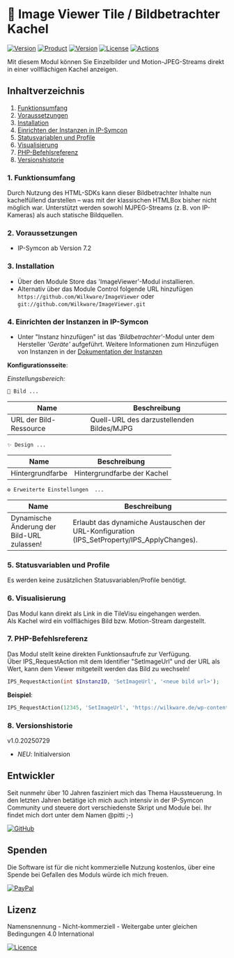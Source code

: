 # 📸 Image Viewer Tile / Bildbetrachter Kachel

[![Version](https://img.shields.io/badge/Symcon-PHP--Modul-red.svg?style=flat-square)](https://www.symcon.de/service/dokumentation/entwicklerbereich/sdk-tools/sdk-php/)
[![Product](https://img.shields.io/badge/Symcon%20Version-7.2-blue.svg?style=flat-square)](https://www.symcon.de/produkt/)
[![Version](https://img.shields.io/badge/Modul%20Version-1.0.20250729-orange.svg?style=flat-square)](https://github.com/Wilkware/ImageViewer)
[![License](https://img.shields.io/badge/License-CC%20BY--NC--SA%204.0-green.svg?style=flat-square)](https://creativecommons.org/licenses/by-nc-sa/4.0/)
[![Actions](https://img.shields.io/github/actions/workflow/status/wilkware/ImageViewer/ci.yml?branch=main&label=CI&style=flat-square)](https://github.com/Wilkware/ImageViewer/actions)

Mit diesem Modul können Sie Einzelbilder und Motion-JPEG-Streams direkt in einer vollflächigen Kachel anzeigen.

## Inhaltverzeichnis

1. [Funktionsumfang](#user-content-1-funktionsumfang)
2. [Voraussetzungen](#user-content-2-voraussetzungen)
3. [Installation](#user-content-3-installation)
4. [Einrichten der Instanzen in IP-Symcon](#user-content-4-einrichten-der-instanzen-in-ip-symcon)
5. [Statusvariablen und Profile](#user-content-5-statusvariablen-und-profile)
6. [Visualisierung](#user-content-6-visualisierung)
7. [PHP-Befehlsreferenz](#user-content-7-php-befehlsreferenz)
8. [Versionshistorie](#user-content-8-versionshistorie)

### 1. Funktionsumfang

Durch Nutzung des HTML-SDKs kann dieser Bildbetrachter Inhalte nun kachelfüllend darstellen – was mit der klassischen HTMLBox bisher nicht möglich war. Unterstützt werden sowohl MJPEG-Streams (z. B. von IP-Kameras) als auch statische Bildquellen.

### 2. Voraussetzungen

* IP-Symcon ab Version 7.2

### 3. Installation

* Über den Module Store das 'ImageViewer'-Modul installieren.
* Alternativ über das Module Control folgende URL hinzufügen  
`https://github.com/Wilkware/ImageViewer` oder `git://github.com/Wilkware/ImageViewer.git`

### 4. Einrichten der Instanzen in IP-Symcon

* Unter "Instanz hinzufügen" ist das _'Bildbetrachter'_-Modul unter dem Hersteller _'Geräte'_ aufgeführt.
Weitere Informationen zum Hinzufügen von Instanzen in der [Dokumentation der Instanzen](https://www.symcon.de/service/dokumentation/konzepte/instanzen/#Instanz_hinzufügen)

__Konfigurationsseite__:

_Einstellungsbereich:_

```
📸 Bild ...
```

Name                              | Beschreibung
--------------------------------- | -------------------------------------------
URL der Bild-Ressource            | Quell-URL des darzustellenden Bildes/MJPG

```
✨ Design ...
```

Name                              | Beschreibung
--------------------------------- | -------------------------------------------
Hintergrundfarbe                  | Hintergrundfarbe der Kachel

```
⚙️ Erweiterte Einstellungen  ...
```

Name                              | Beschreibung
--------------------------------- | -------------------------------------------
Dynamische Änderung der Bild-URL zulassen! | Erlaubt das dynamiche Austauschen der URL-Konfiguration (IPS_SetProperty/IPS_ApplyChanges).

### 5. Statusvariablen und Profile

Es werden keine zusätzlichen Statusvariablen/Profile benötigt.

### 6. Visualisierung

Das Modul kann direkt als Link in die TileVisu eingehangen werden.  
Als Kachel wird ein vollflächiges Bild bzw. Motion-Stream dargestellt.

### 7. PHP-Befehlsreferenz

Das Modul stellt keine direkten Funktionsaufrufe zur Verfügung.  
Über IPS_RequestAction mit dem Identifier "SetImageUrl" und der URL als Wert, kann dem Viewer mitgeteilt werden das Bild zu wechseln!

```php
IPS_RequestAction(int $InstanzID, 'SetImageUrl', '<neue bild url>');
```

__Beispiel__:
```php
IPS_RequestAction(12345, 'SetImageUrl', 'https://wilkware.de/wp-content/uploads/2025/02/sommer-smart-home.jpeg');
```

### 8. Versionshistorie

v1.0.20250729

* _NEU_: Initialversion

## Entwickler

Seit nunmehr über 10 Jahren fasziniert mich das Thema Haussteuerung. In den letzten Jahren betätige ich mich auch intensiv in der IP-Symcon Community und steuere dort verschiedenste Skript und Module bei. Ihr findet mich dort unter dem Namen @pitti ;-)

[![GitHub](https://img.shields.io/badge/GitHub-@wilkware-181717.svg?style=for-the-badge&logo=github)](https://wilkware.github.io/)

## Spenden

Die Software ist für die nicht kommerzielle Nutzung kostenlos, über eine Spende bei Gefallen des Moduls würde ich mich freuen.

[![PayPal](https://img.shields.io/badge/PayPal-spenden-00457C.svg?style=for-the-badge&logo=paypal)](https://www.paypal.com/cgi-bin/webscr?cmd=_s-xclick&hosted_button_id=8816166)

## Lizenz

Namensnennung - Nicht-kommerziell - Weitergabe unter gleichen Bedingungen 4.0 International

[![Licence](https://img.shields.io/badge/License-CC_BY--NC--SA_4.0-EF9421.svg?style=for-the-badge&logo=creativecommons)](https://creativecommons.org/licenses/by-nc-sa/4.0/)
